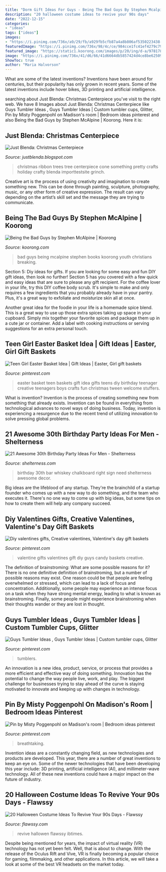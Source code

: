 ```yaml
---
title: "Dorm Gift Ideas For Guys - Being The Bad Guys By Stephen Mcalpine"
description: "20 halloween costume ideas to revive your 90s days"
date: "2022-12-15"
categories:
- "ideas"
tags: ["ideas"]
images:
- "https://i.pinimg.com/736x/a9/29/fb/a929fb5cfb87a4a8b806af5350223438--valentines-gifts-for-guys-valentine-candy-ideas.jpg"
featuredImage: "https://i.pinimg.com/736x/98/4c/ce/984cce1fc41ef4279c791c3fc6a8be4c--aqua-bedrooms-room-colors.jpg"
featured_image: "https://static1.koorong.com/images/p/20/ing/d-a/9781784985981_1515827@2x.jpg"
image: "https://i.pinimg.com/736x/41/d6/66/41d6664db5857424d4ce8be6250959d4--easter-badkets-for-boys-kids-easter-baskets-for-teen-girls-ideas.jpg?b=t"
ShowToc: true
author: "Maria Halvorson"
---
```



What are some of the latest inventions?
Inventions have been around for centuries, but their popularity has only grown in recent years. Some of the latest inventions include hover bikes, 3D printing and artificial intelligence.

	

		
searching about Just Blenda: Christmas Centerpiece you've visit to the right web. We have 8 Images about Just Blenda: Christmas Centerpiece like Guys Tumbler Ideas , Guys Tumbler Ideas | Custom tumbler cups, Glitter, Pin by Misty Poggenpohl on Madison&#039;s room | Bedroom ideas pinterest and also Being the Bad Guys by Stephen McAlpine | Koorong. Here it is:
		
    
## Just Blenda: Christmas Centerpiece

<img loading=lazy src="https://4.bp.blogspot.com/_a_4A5HeYiTs/TRTw5-yQ8JI/AAAAAAAAHMk/QpFkAvA_8O4/s1600/DSC02891.JPG" onerror="this.onerror=null;this.src='https://tse2.mm.bing.net/th?id=OIP.4Q5t5pnF0FqmCiSPVw0o6gHaJ4&amp;pid=15.1';" alt="Just Blenda: Christmas Centerpiece">

_Source: justblenda.blogspot.com_

>christmas ribbon trees tree centerpiece cone something pretty crafts holiday crafty blenda importtestsite grinch. 

	

Creative art is the process of using creativity and imagination to create something new. This can be done through painting, sculpture, photography, music, or any other form of creative expression. The result can vary depending on the artist’s skill set and the message they are trying to communicate.

    
## Being The Bad Guys By Stephen McAlpine | Koorong

<img loading=lazy src="https://static1.koorong.com/images/p/20/ing/d-a/9781784985981_1515827@2x.jpg" onerror="this.onerror=null;this.src='https://tse2.mm.bing.net/th?id=OIP.K__2h4xZhSYiNTBWKHaknwHaLW&amp;pid=15.1';" alt="Being the Bad Guys by Stephen McAlpine | Koorong">

_Source: koorong.com_

>bad guys being mcalpine stephen books koorong youth christians breaking. 

	

Section 5: Diy ideas for gifts.
If you are looking for some easy and fun DIY gift ideas, then look no further! Section 5 has you covered with a few quick and easy ideas that are sure to please any gift recipient.
For the coffee lover in your life, try this DIY coffee body scrub. It's simple to make and only requires a few ingredients that you probably already have in your pantry. Plus, it's a great way to exfoliate and moisturize skin all at once.

Another great idea for the foodie in your life is a homemade spice blend. This is a great way to use up those extra spices taking up space in your cupboard. Simply mix together your favorite spices and package them up in a cute jar or container. Add a label with cooking instructions or serving suggestions for an extra personal touch.

    
## Teen Girl Easter Basket Idea | Gift Ideas | Easter, Girl Gift Baskets

<img loading=lazy src="https://i.pinimg.com/736x/41/d6/66/41d6664db5857424d4ce8be6250959d4--easter-badkets-for-boys-kids-easter-baskets-for-teen-girls-ideas.jpg?b=t" onerror="this.onerror=null;this.src='https://tse3.mm.bing.net/th?id=OIP.ZJYqBAdd3_qv_kFG--dj0AAAAA&amp;pid=15.1';" alt="Teen Girl Easter Basket Idea | Gift Ideas | Easter, Girl gift baskets">

_Source: pinterest.com_

>easter basket teen baskets gift idea gifts teens diy birthday teenager creative teenagers boys crafts fun christmas tween welcome stuffers. 

	

What is invention?
Invention is the process of creating something new from something that already exists. Invention can be found in everything from technological advances to novel ways of doing business. Today, invention is experiencing a resurgence due to the recent trend of utilizing innovation to solve pressing global problems.

    
## 21 Awesome 30th Birthday Party Ideas For Men - Shelterness

<img loading=lazy src="https://i.shelterness.com/2017/02/05-whiskey-bar-with-a-chalkboard-sign-is-right-what-you-need.jpg" onerror="this.onerror=null;this.src='https://tse4.mm.bing.net/th?id=OIP.oNnxS6Nyi-xxexcygos_KQHaHV&amp;pid=15.1';" alt="21 Awesome 30th Birthday Party Ideas For Men - Shelterness">

_Source: shelterness.com_

>birthday 30th bar whiskey chalkboard right sign need shelterness awesome decor. 

	

Big ideas are the lifeblood of any startup. They're the brainchild of a startup founder who comes up with a new way to do something, and the team who executes it. There's no one way to come up with big ideas, but some tips on how to create them will help any company succeed.

    
## Diy Valentines Gifts, Creative Valentines, Valentine&#039;s Day Gift Baskets

<img loading=lazy src="https://i.pinimg.com/736x/a9/29/fb/a929fb5cfb87a4a8b806af5350223438--valentines-gifts-for-guys-valentine-candy-ideas.jpg" onerror="this.onerror=null;this.src='https://tse4.mm.bing.net/th?id=OIP.fTwbaBJLraAW6vcYrHA2rQHaJ3&amp;pid=15.1';" alt="Diy valentines gifts, Creative valentines, Valentine&#039;s day gift baskets">

_Source: pinterest.com_

>valentine gifts valentines gift diy guys candy baskets creative. 

	

The definition of brainstroming: What are some possible reasons for it?
There is no one definitive definition of brainstroming, but a number of possible reasons may exist. One reason could be that people are feeling overwhelmed or stressed, which can lead to a lack of focus and concentration. Additionally, some people may experience an intense focus on a task when they have strong mental energy, leading to what is known as brainstroming. Finally, some people might experience brainstroming when their thoughts wander or they are lost in thought.

    
## Guys Tumbler Ideas , Guys Tumbler Ideas | Custom Tumbler Cups, Glitter

<img loading=lazy src="https://i.pinimg.com/736x/17/6e/25/176e25d59c2eef7a55b2a80500a12359.jpg" onerror="this.onerror=null;this.src='https://tse4.mm.bing.net/th?id=OIP.iFd05-QJSWQJGvKcbkSZ4QHaNK&amp;pid=15.1';" alt="Guys Tumbler Ideas , Guys Tumbler Ideas | Custom tumbler cups, Glitter">

_Source: pinterest.com_

>tumblers. 

	

An innovation is a new idea, product, service, or process that provides a more efficient and effective way of doing something. Innovation has the potential to change the way people live, work, and play. The biggest challenge for businesses trying to stay ahead of the curve is staying motivated to innovate and keeping up with changes in technology.

    
## Pin By Misty Poggenpohl On Madison&#039;s Room | Bedroom Ideas Pinterest

<img loading=lazy src="https://i.pinimg.com/736x/98/4c/ce/984cce1fc41ef4279c791c3fc6a8be4c--aqua-bedrooms-room-colors.jpg" onerror="this.onerror=null;this.src='https://tse4.mm.bing.net/th?id=OIP.gHNhb-Psz5WqVMl5Wa68XAHaJ3&amp;pid=15.1';" alt="Pin by Misty Poggenpohl on Madison&#039;s room | Bedroom ideas pinterest">

_Source: pinterest.com_

>breathtaking. 

	

Invention ideas are a constantly changing field, as new technologies and products are developed. This year, there are a number of great inventions to keep an eye on. Some of the newer technologies that have been developing this year include: 3D printing, artificial intelligence (AI), and millimeter-wave technology. All of these new inventions could have a major impact on the future of industry.

    
## 20 Halloween Costume Ideas To Revive Your 90s Days - Flawssy

<img loading=lazy src="http://flawssy.com/wp-content/uploads/2016/05/90s-Nickelodeon-Halloween-Costumes.jpg" onerror="this.onerror=null;this.src='https://tse2.mm.bing.net/th?id=OIP.eK-mCbgik53Hifpv3--pAgHaLG&amp;pid=15.1';" alt="20 Halloween Costume Ideas To Revive Your 90s Days - Flawssy">

_Source: flawssy.com_

>revive hallowen flawssy ibtimes. 

	

Despite being mentioned for years, the impact of virtual reality (VR) technology has not yet been felt. Well, that is about to change. With the release of the Oculus Rift and Vive, VR is finally becoming a popular choice for gaming, filmmaking, and other applications. In this article, we will take a look at some of the best VR headsets on the market today.

